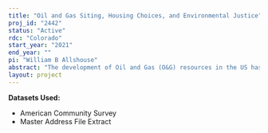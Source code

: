 ```yaml
---
title: "Oil and Gas Siting, Housing Choices, and Environmental Justice"
proj_id: "2442"
status: "Active"
rdc: "Colorado"
start_year: "2021"
end_year: ""
pi: "William B Allshouse"
abstract: "The development of Oil and Gas (O&G) resources in the US has risen dramatically in recent years as O&G companies have applied the extractive technologies of horizontal drilling and hydraulic fracturing ("fracking"). However, while development has produced a mix of diffuse economic benefits, it also raises concerns about locally-concentrated health risks and environmental justice (EJ) issues. Previous research has been unable to determine the extent of these concerns because of the lack of data with highly disaggregated residence locations that allow for calculating O&G proximity in a way that reflects exposures and health risks that occur within hundreds of feet. This project will use precise locational data from the Master Address File and associated American Community Survey responses to assess whether the risks associated with O&G production are distributed unevenly in the population. Results will help inform policy used to mitigate EJ issues due to targeted drilling or sorting of disadvantaged households near O&G sites."
layout: project
---
```


**Datasets Used:**

  - American Community Survey 
  - Master Address File Extract 

